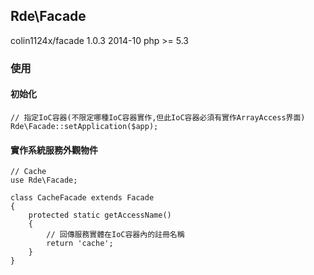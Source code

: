 ## Rde\Facade
colin1124x/facade 1.0.3 2014-10
php >= 5.3

### 使用
#### 初始化

    // 指定IoC容器(不限定哪種IoC容器實作,但此IoC容器必須有實作ArrayAccess界面)
    Rde\Facade::setApplication($app);

#### 實作系統服務外觀物件

    // Cache
    use Rde\Facade;

    class CacheFacade extends Facade
    {
        protected static getAccessName()
        {
            // 回傳服務實體在IoC容器內的註冊名稱
            return 'cache';
        }
    }
